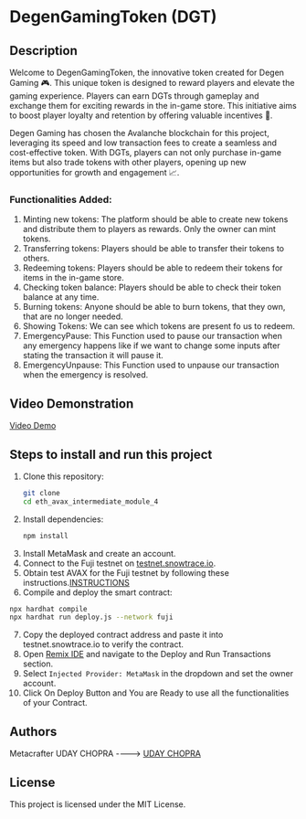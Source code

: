 # DegenGamingToken (DGT)

## Description

Welcome to DegenGamingToken, the innovative token created for Degen Gaming 🎮. This unique token is designed to reward players and elevate the gaming experience. Players can earn DGTs through gameplay and exchange them for exciting rewards in the in-game store. This initiative aims to boost player loyalty and retention by offering valuable incentives 🧠.

Degen Gaming has chosen the Avalanche blockchain for this project, leveraging its speed and low transaction fees to create a seamless and cost-effective token. With DGTs, players can not only purchase in-game items but also trade tokens with other players, opening up new opportunities for growth and engagement 📈.
### Functionalities Added: 
1. Minting new tokens: The platform should be able to create new tokens and distribute them to players as rewards. Only the owner can mint tokens.
2. Transferring tokens: Players should be able to transfer their tokens to others.
3. Redeeming tokens: Players should be able to redeem their tokens for items in the in-game store.
4. Checking token balance: Players should be able to check their token balance at any time.
5. Burning tokens: Anyone should be able to burn tokens, that they own, that are no longer needed.
6. Showing Tokens: We can see which tokens are present fo us to redeem.
7. EmergencyPause: This Function used to pause our transaction when any emergency happens like if we want to change some inputs after stating the transaction it will pause it.
8. EmergencyUnpause: This Function used to unpause our transaction when the emergency is resolved.  

## Video Demonstration
[Video Demo](https://www.loom.com/share/806a0723d5714644b0ff1cf336740e36?sid=08211ba7-22e9-49e0-a7d4-08fa57e4ac86)

## Steps to install and run this project

1. Clone this repository:
   ```bash
   git clone 
   cd eth_avax_intermediate_module_4
   ```
2. Install dependencies:
   ```bash
   npm install
   ```
3. Install MetaMask and create an account.
4. Connect to the Fuji testnet on [testnet.snowtrace.io](https://testnet.snowtrace.io).
5. Obtain test AVAX for the Fuji testnet by following these instructions.[INSTRUCTIONS](https://docs.avax.network/build/dapp/smart-contracts/get-funds-faucet)
6.  Compile and deploy the smart contract:
   ```bash
   npx hardhat compile
   npx hardhat run deploy.js --network fuji
   ```
7. Copy the deployed contract address and paste it into testnet.snowtrace.io to verify the contract.
8. Open [Remix IDE](https://remix.ethereum.org/) and navigate to the Deploy and Run Transactions section.
9. Select `Injected Provider: MetaMask` in the dropdown and set the owner account.
10. Click On Deploy Button and You are Ready to use all the functionalities of your Contract.

## Authors
Metacrafter UDAY CHOPRA ---->
[UDAY CHOPRA](https://www.linkedin.com/in/uday-chopra-86701b2b0/)

## License

This project is licensed under the MIT License.
